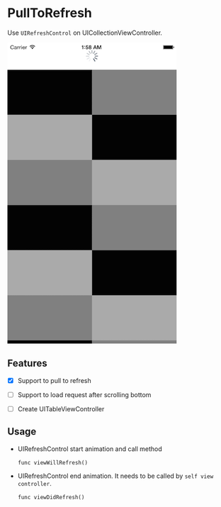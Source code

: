 # PullToRefresh

Use `UIRefreshControl` on UICollectionViewController.

![ ](Example/pulltorefresh.png)

## Features
- [x] Support to pull to refresh
- [ ] Support to load request after scrolling bottom
- [ ] Create UITableViewController


## Usage

- UIRefreshControl start animation and call method
  ```
  func viewWillRefresh()
  ```

- UIRefreshControl end animation. It needs to be called by `self view controller`.
  ```
  func viewDidRefresh()
  ```
